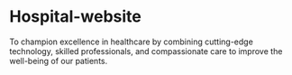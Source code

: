 # Hospital-website
To champion excellence in healthcare by combining cutting-edge technology, skilled professionals, and compassionate care to improve the well-being of our patients.

